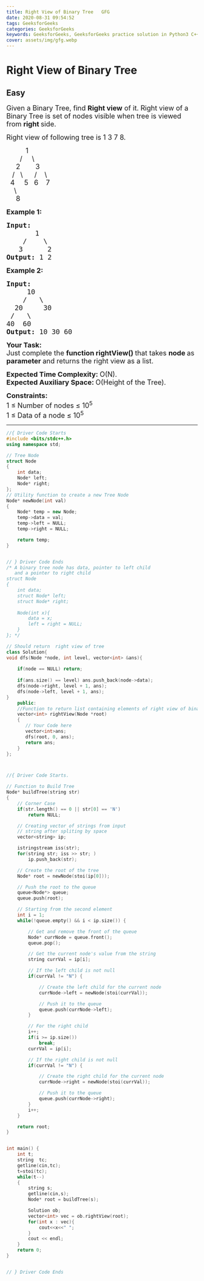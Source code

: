 ```yaml
---
title: Right View of Binary Tree   GFG
date: 2020-08-31 09:54:52
tags: GeeksforGeeks
categories: GeeksforGeeks
keywords: GeeksforGeeks, GeeksforGeeks practice solution in Python3 C++ Java, Right View of Binary Tree - GFG solution
cover: assets/img/gfg.webp
---
```



# Right View of Binary Tree
## Easy
<div class="problems_problem_content__Xm_eO"><p><span style="font-size:18px">Given a Binary Tree, find&nbsp;<strong>Right view</strong> of it. Right view of a Binary Tree is set of nodes visible when tree is viewed from <strong>right </strong>side.</span></p>

<p><span style="font-size:18px">Right view of following tree is 1 3 7 8.</span></p>

<p><span style="font-size:18px">&nbsp;&nbsp;&nbsp;&nbsp;&nbsp;&nbsp;&nbsp;&nbsp;&nbsp; 1<br>
&nbsp;&nbsp;&nbsp;&nbsp;&nbsp;&nbsp; /&nbsp;&nbsp;&nbsp;&nbsp; \<br>
&nbsp;&nbsp;&nbsp;&nbsp; 2&nbsp;&nbsp;&nbsp;&nbsp;&nbsp;&nbsp;&nbsp; 3<br>
&nbsp;&nbsp; /&nbsp;&nbsp; \&nbsp;&nbsp;&nbsp;&nbsp;&nbsp; /&nbsp;&nbsp;&nbsp; \<br>
&nbsp; 4&nbsp;&nbsp;&nbsp;&nbsp; 5&nbsp;&nbsp; 6&nbsp;&nbsp;&nbsp; 7<br>
&nbsp;&nbsp;&nbsp; \<br>
&nbsp;&nbsp;&nbsp;&nbsp; 8</span></p>

<p><span style="font-size:18px"><strong>Example 1:</strong></span></p>

<pre><span style="font-size:18px"><strong>Input:
</strong>&nbsp; &nbsp; &nbsp; &nbsp;1
 &nbsp; &nbsp;/&nbsp;&nbsp;&nbsp; \
 &nbsp;&nbsp;3 &nbsp;&nbsp;&nbsp;&nbsp; 2
<strong>Output: </strong>1 2
</span></pre>

<p><span style="font-size:18px"><strong>Example 2:</strong></span></p>

<pre><span style="font-size:18px"><strong>Input:
</strong>&nbsp;&nbsp;&nbsp;&nbsp;&nbsp;10
 &nbsp;&nbsp;&nbsp;/&nbsp;&nbsp;&nbsp;\
 &nbsp;20&nbsp; &nbsp;&nbsp; 30
 /&nbsp;&nbsp; \
40&nbsp; 60 
<strong>Output: </strong>10 30 60
</span></pre>

<p><strong><span style="font-size:18px">Your Task:</span></strong><br>
<span style="font-size:18px">Just complete the <strong>function rightView()&nbsp;</strong>that takes <strong>node </strong>as <strong>parameter </strong>and returns&nbsp;the right view as a list.&nbsp;</span></p>

<p><span style="font-size:18px"><strong>Expected Time Complexity:&nbsp;</strong>O(N).<br>
<strong>Expected Auxiliary Space:&nbsp;</strong>O(Height of the Tree).</span></p>

<p><span style="font-size:18px"><strong>Constraints:</strong></span><br>
<span style="font-size:18px">1 ≤ Number of nodes ≤ 10<sup>5</sup></span><br>
<span style="font-size:18px">1 ≤ Data of a node ≤ 10<sup>5</sup></span></p>
</div>

---




```cpp
//{ Driver Code Starts
#include <bits/stdc++.h>
using namespace std;

// Tree Node
struct Node
{
    int data;
    Node* left;
    Node* right;
};
// Utility function to create a new Tree Node
Node* newNode(int val)
{
    Node* temp = new Node;
    temp->data = val;
    temp->left = NULL;
    temp->right = NULL;

    return temp;
}


// } Driver Code Ends
/* A binary tree node has data, pointer to left child
   and a pointer to right child 
struct Node
{
    int data;
    struct Node* left;
    struct Node* right;
    
    Node(int x){
        data = x;
        left = right = NULL;
    }
}; */

// Should return  right view of tree
class Solution{
void dfs(Node *node, int level, vector<int> &ans){
    
    if(node == NULL) return;
    
    if(ans.size() == level) ans.push_back(node->data);
    dfs(node->right, level + 1, ans);
    dfs(node->left, level + 1, ans);
}
    public:
    //Function to return list containing elements of right view of binary tree.
    vector<int> rightView(Node *root)
    {
       // Your Code here
       vector<int>ans;
       dfs(root, 0, ans);
       return ans;
    }
};



//{ Driver Code Starts.

// Function to Build Tree
Node* buildTree(string str)
{
    // Corner Case
    if(str.length() == 0 || str[0] == 'N')
        return NULL;

    // Creating vector of strings from input
    // string after spliting by space
    vector<string> ip;

    istringstream iss(str);
    for(string str; iss >> str; )
        ip.push_back(str);

    // Create the root of the tree
    Node* root = newNode(stoi(ip[0]));

    // Push the root to the queue
    queue<Node*> queue;
    queue.push(root);

    // Starting from the second element
    int i = 1;
    while(!queue.empty() && i < ip.size()) {

        // Get and remove the front of the queue
        Node* currNode = queue.front();
        queue.pop();

        // Get the current node's value from the string
        string currVal = ip[i];

        // If the left child is not null
        if(currVal != "N") {

            // Create the left child for the current node
            currNode->left = newNode(stoi(currVal));

            // Push it to the queue
            queue.push(currNode->left);
        }

        // For the right child
        i++;
        if(i >= ip.size())
            break;
        currVal = ip[i];

        // If the right child is not null
        if(currVal != "N") {

            // Create the right child for the current node
            currNode->right = newNode(stoi(currVal));

            // Push it to the queue
            queue.push(currNode->right);
        }
        i++;
    }

    return root;
}


int main() {
    int t;
    string  tc;
    getline(cin,tc);
    t=stoi(tc);
    while(t--)
    {
        string s;
        getline(cin,s);
        Node* root = buildTree(s);

        Solution ob;
        vector<int> vec = ob.rightView(root);
        for(int x : vec){
            cout<<x<<" ";
        }
        cout << endl;
    }
    return 0;
}


// } Driver Code Ends
```
